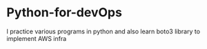 # Python-for-devOps
I practice various programs in python and also learn boto3 library to implement AWS infra
